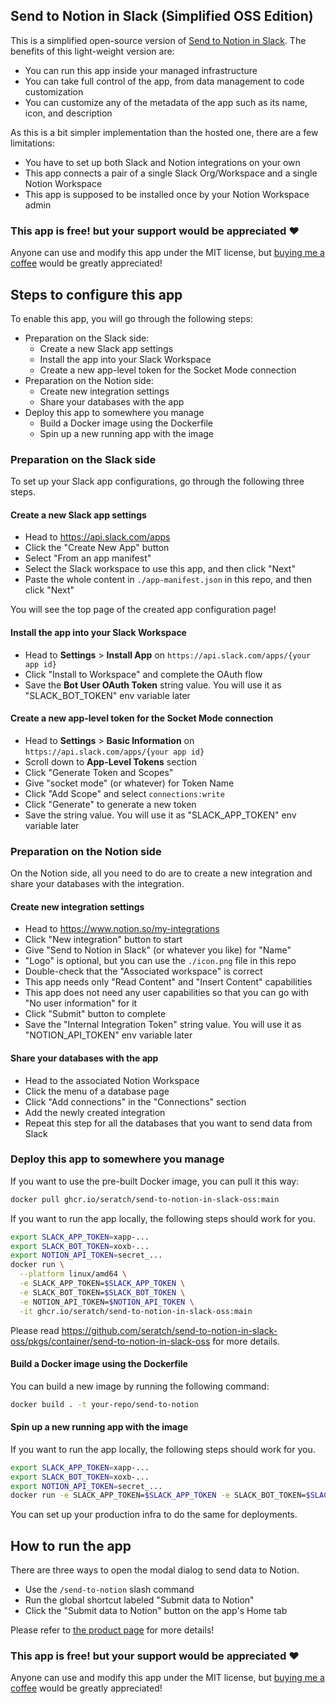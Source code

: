 ## Send to Notion in Slack (Simplified OSS Edition)

This is a simplified open-source version of [Send to Notion in Slack](https://seratch.notion.site/Send-to-Notion-in-Slack-2f7fd79ee4e64ec5b8053227f548df78).
The benefits of this light-weight version are:
* You can run this app inside your managed infrastructure
* You can take full control of the app, from data management to code customization
* You can customize any of the metadata of the app such as its name, icon, and description

As this is a bit simpler implementation than the hosted one, there are a few limitations:
* You have to set up both Slack and Notion integrations on your own
* This app connects a pair of a single Slack Org/Workspace and a single Notion Workspace
* This app is supposed to be installed once by your Notion Workspace admin

### This app is free! but your support would be appreciated ❤️

Anyone can use and modify this app under the MIT license, but [buying me a coffee](https://www.buymeacoffee.com/seratchoss) would be greatly appreciated!

## Steps to configure this app

To enable this app, you will go through the following steps:
* Preparation on the Slack side:
  * Create a new Slack app settings
  * Install the app into your Slack Workspace
  * Create a new app-level token for the Socket Mode connection
* Preparation on the Notion side:
  * Create new integration settings
  * Share your databases with the app
* Deploy this app to somewhere you manage
  * Build a Docker image using the Dockerfile
  * Spin up a new running app with the image

### Preparation on the Slack side

To set up your Slack app configurations, go through the following three steps.

#### Create a new Slack app settings

* Head to https://api.slack.com/apps
* Click the "Create New App" button
* Select "From an app manifest"
* Select the Slack workspace to use this app, and then click "Next"
* Paste the whole content in `./app-manifest.json` in this repo, and then click "Next"

You will see the top page of the created app configuration page!

#### Install the app into your Slack Workspace

* Head to **Settings** > **Install App** on `https://api.slack.com/apps/{your app id}`
* Click "Install to Workspace" and complete the OAuth flow
* Save the **Bot User OAuth Token** string value. You will use it as "SLACK_BOT_TOKEN" env variable later

#### Create a new app-level token for the Socket Mode connection

* Head to **Settings** > **Basic Information** on `https://api.slack.com/apps/{your app id}`
* Scroll down to **App-Level Tokens** section
* Click "Generate Token and Scopes"
* Give "socket mode" (or whatever) for Token Name
* Click "Add Scope" and select `connections:write`
* Click "Generate" to generate a new token
* Save the string value. You will use it as "SLACK_APP_TOKEN" env variable later

### Preparation on the Notion side

On the Notion side, all you need to do are to create a new integration and share your databases with the integration.

#### Create new integration settings

* Head to https://www.notion.so/my-integrations
* Click "New integration" button to start
* Give "Send to Notion in Slack" (or whatever you like) for "Name"
* "Logo" is optional, but you can use the `./icon.png` file in this repo
* Double-check that the "Associated workspace" is correct
* This app needs only "Read Content" and "Insert Content" capabilities
* This app does not need any user capabilities so that you can go with "No user information" for it
* Click "Submit" button to complete
* Save the "Internal Integration Token" string value. You will use it as "NOTION_API_TOKEN" env variable later

#### Share your databases with the app

* Head to the associated Notion Workspace
* Click the menu of a database page
* Click "Add connections" in the "Connections" section
* Add the newly created integration
* Repeat this step for all the databases that you want to send data from Slack

### Deploy this app to somewhere you manage

If you want to use the pre-built Docker image, you can pull it this way:

```bash
docker pull ghcr.io/seratch/send-to-notion-in-slack-oss:main
```

If you want to run the app locally, the following steps should work for you.

```bash
export SLACK_APP_TOKEN=xapp-...
export SLACK_BOT_TOKEN=xoxb-...
export NOTION_API_TOKEN=secret_...
docker run \
  --platform linux/amd64 \
  -e SLACK_APP_TOKEN=$SLACK_APP_TOKEN \
  -e SLACK_BOT_TOKEN=$SLACK_BOT_TOKEN \
  -e NOTION_API_TOKEN=$NOTION_API_TOKEN \
  -it ghcr.io/seratch/send-to-notion-in-slack-oss:main
```

Please read https://github.com/seratch/send-to-notion-in-slack-oss/pkgs/container/send-to-notion-in-slack-oss for more details.

#### Build a Docker image using the Dockerfile

You can build a new image by running the following command:

```bash
docker build . -t your-repo/send-to-notion
```

#### Spin up a new running app with the image

If you want to run the app locally, the following steps should work for you.

```bash
export SLACK_APP_TOKEN=xapp-...
export SLACK_BOT_TOKEN=xoxb-...
export NOTION_API_TOKEN=secret_...
docker run -e SLACK_APP_TOKEN=$SLACK_APP_TOKEN -e SLACK_BOT_TOKEN=$SLACK_BOT_TOKEN -e NOTION_API_TOKEN=$NOTION_API_TOKEN -it your-repo/send-to-notion
```

You can set up your production infra to do the same for deployments.

## How to run the app

There are three ways to open the modal dialog to send data to Notion.

* Use the `/send-to-notion` slash command
* Run the global shortcut labeled "Submit data to Notion"
* Click the "Submit data to Notion" button on the app's Home tab

Please refer to [the product page](https://seratch.notion.site/Send-to-Notion-in-Slack-2f7fd79ee4e64ec5b8053227f548df78) for more details!

### This app is free! but your support would be appreciated ❤️

Anyone can use and modify this app under the MIT license, but [buying me a coffee](https://www.buymeacoffee.com/seratchoss) would be greatly appreciated!
